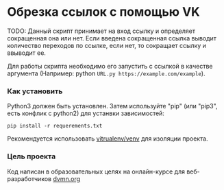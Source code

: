 # Обрезка ссылок с помощью VK

TODO: Данный скрипт принимает на вход ссылку и определяет сокращенная она или нет. Если введена сокращенная ссылка выводит количество переходов по ссылке, если нет, то сокращает ссылку и ввыводит ее.

Для работы скрипта необходимо его запустить с ссылкой в качестве аргумента (Например: python `URL.py https://example.com/example`).

### Как установить

Python3 должен быть установлен.
Затем используйте "pip" (или "pip3", есть конфлик с python2) для устанвки зависимостей:

```pip install -r requerements.txt```

Рекомендуется использовать [vitrualenv/venv](https://docs.python.org/3/library/venv.html) для изоляции проекта.

### Цель проекта

Код написан в образовательных целях на онлайн-курсе для веб-разработчиков [dvmn.org](https://dvmn.org/)